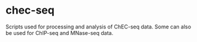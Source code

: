 # chec-seq
Scripts used for processing and analysis of ChEC-seq data.  Some can also be used for ChIP-seq and MNase-seq data.
